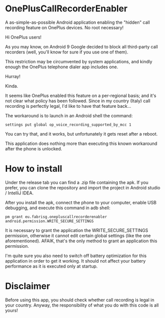 # OnePlusCallRecorderEnabler
A as-simple-as-possible Android application enabling the "hidden" call recording feature on OnePlus devices. No root necessary!

Hi OnePlus users!

As you may know, on Android 9 Google decided to block all third-party call recorders (well, you'll know for sure if you use one of them).

This restriction may be circumvented by system applications, and kindly enough the OnePlus telephone dialer app includes one.

Hurray!

Kinda.

It seems like OnePlus enabled this feature on a per-regional basis; and it's not clear what policy has been followed.
Since in my country (Italy) call recording is perfectly legal, I'd like to have that feature back...

The workaround is to launch in an Android shell the command:

```
settings put global op_voice_recording_supported_by_mcc 1
```

You can try that, and it works, but unfortunately it gets reset after a reboot.

This application does nothing more than executing this known workaround after the phone is unlocked.

# How to install

Under the release tab you can find a .zip file containing the apk. If you prefer, you can clone the repository and import the project in Android studio / IntelliJ IDEA.

After you install the apk, connect the phone to your computer, enable USB debugging, and execute this command in adb shell:

```
pm grant eu.fabrisg.onepluscallrecorderenabler android.permission.WRITE_SECURE_SETTINGS
```

It is necessary to grant the application the WRITE_SECURE_SETTINGS permission, otherwise it cannot edit certain global settings (like the one aforementioned). AFAIK, that's the only method to grant an application this permission.

I'm quite sure you also need to switch off battery optimization for this application in order to get it working. It should not affect your battery performance as it is executed only at startup.

# Disclaimer
Before using this app, you should check whether call recording is legal in your country. Anyway, the responsibility of what you do with this code is all yours!
